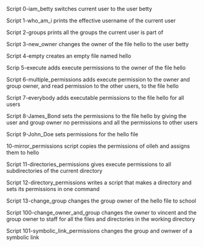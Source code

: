 Script 0-iam_betty switches current user to the user betty

Script 1-who_am_i prints the effective username of the current user

Script 2-groups prints all the groups the current user is part of

Script 3-new_owner changes the owner of the file hello to the user betty

Script 4-empty creates an empty file named hello

Scrip 5-execute adds execute permissions to the owner of the file hello

Script 6-multiple_permissions adds execute permission to the owner and group owner, and read permission to the other users, to the file hello

Script 7-everybody adds executable permissions to the file hello for all users

Script 8-James_Bond sets the permissions to the file hello by giving the user and group owner no permissions and all the permissions to other users

Script 9-John_Doe sets permissions for the hello file

10-mirror_permissions script copies the permissions of olleh and assigns them to hello

Script 11-directories_permissions gives execute permissions to all subdirectories of the current directory

Script 12-directory_permissions writes a script that makes a directory and sets its permissions in one command

Script 13-change_group changes the group owner of the hello file to school

Script 100-change_owner_and_group changes the owner to vincent and the group owner to staff for all the files and directories in the working directory

Script 101-symbolic_link_permissions changes the group and ownwer of a symbolic link
